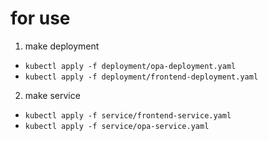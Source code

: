 # for use

1. make deployment

- `kubectl apply -f deployment/opa-deployment.yaml`
- `kubectl apply -f deployment/frontend-deployment.yaml`

2. make service

- `kubectl apply -f service/frontend-service.yaml`
- `kubectl apply -f service/opa-service.yaml`

